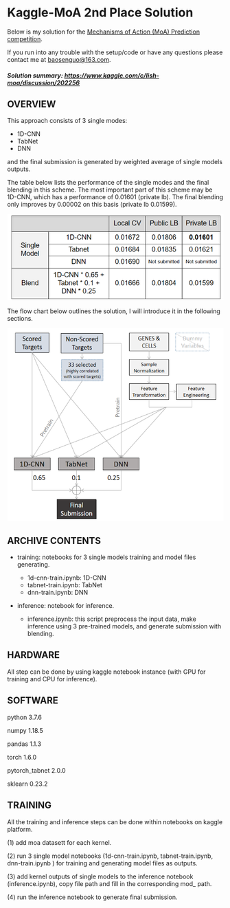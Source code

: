 # Kaggle-MoA 2nd Place Solution



Below is my solution for the [Mechanisms of Action (MoA) Prediction competition](https://www.kaggle.com/c/lish-moa/). 

If you run into any trouble with the setup/code or have any questions please contact me at baosenguo@163.com.

##### Solution summary: https://www.kaggle.com/c/lish-moa/discussion/202256

## OVERVIEW

This approach consists of 3 single modes:

- 1D-CNN
- TabNet
- DNN

and the final submission is generated by weighted average of single models outputs.

The table below lists the performance of the single modes and the final blending in this scheme. The most important part of this scheme may be 1D-CNN, which has a performance of 0.01601 (private lb). The final blending only improves by 0.00002 on this basis (private lb 0.01599).

![img](.fig/performance.jpg)

The flow chart below outlines the solution, I will introduce it in the following sections. 

![img](.fig/flowchart.jpg)



## ARCHIVE CONTENTS

- training: notebooks for 3 single models training and model files generating.
  - 1d-cnn-train.ipynb: 1D-CNN
  - tabnet-train.ipynb: TabNet
  - dnn-train.ipynb: DNN

- inference: notebook for inference.
  - inference.ipynb: this script preprocess the input data,  make inference using 3 pre-trained models, and generate submission with blending. 



## HARDWARE

All step can be done by using kaggle notebook instance (with GPU for training and CPU for inference).



## SOFTWARE

python 3.7.6

numpy 1.18.5

pandas 1.1.3

torch 1.6.0

pytorch_tabnet 2.0.0

sklearn 0.23.2


## TRAINING

All the training and inference steps can be done within notebooks on kaggle platform.

(1) add moa datasett for each kernel.

(2) run 3 single model notebooks (1d-cnn-train.ipynb, tabnet-train.ipynb, dnn-train.ipynb ) for training and generating model files as outputs.

(3) add kernel outputs of single models to the inference notebook (inference.ipynb), copy file path and fill in the corresponding mod_ path.

(4) run the inference notebook to generate final submission. 

